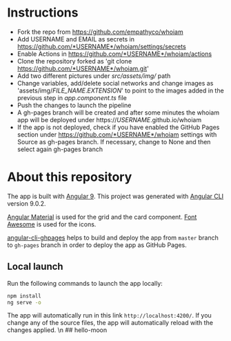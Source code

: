 # Instructions

- Fork the repo from https://github.com/empathyco/whoiam
- Add USERNAME and EMAIL as secrets in https://github.com/*USERNAME*/whoiam/settings/secrets
- Enable Actions in https://github.com/*USERNAME*/whoiam/actions
- Clone the repository forked as 'git clone https://github.com/*USERNAME*/whoiam.git'
- Add two different pictures under *src/assets/img/* path
- Change variables, add/delete social networks and change images as 'assets/img/*FILE_NAME*.*EXTENSION*' to point to the images added in the previous step in *app.component.ts* file
- Push the changes to launch the pipeline
- A gh-pages branch will be created and after some minutes the whoiam app will be deployed under https://*USERNAME*.github.io/whoiam
- If the app is not deployed, check if you have enabled the GitHub Pages section under https://github.com/*USERNAME*/whoiam settings with Source as gh-pages branch. If necessary, change to None and then select again gh-pages branch

# About this repository

The app is built with [Angular 9](https://angular.io). This project was generated with [Angular CLI](https://github.com/angular/angular-cli) version 9.0.2.

[Angular Material](https://material.angular.io/) is used for the grid and the card component. [Font Awesome](https://fontawesome.com/) is used for the icons.

[angular-cli-ghpages](https://github.com/angular-schule/angular-cli-ghpages) helps to build and deploy the app from `master` branch to `gh-pages` branch in order to deploy the app as GitHub Pages.

## Local launch

Run the following commands to launch the app locally:

```sh
npm install
ng serve -o
```

The app will automatically run in this link `http://localhost:4200/`. If you change any of the source files, the app will automatically reload with the changes applied.
\n ## hello-moon
